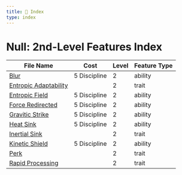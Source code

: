 ```yaml
---
title: 📑 Index
type: index
---
```


# Null: 2nd-Level Features Index

| File Name                                           | Cost         | Level | Feature Type |
| --------------------------------------------------- | ------------ | ----- | ------------ |
| [Blur](../Blur)                                     | 5 Discipline | 2     | ability      |
| [Entropic Adaptability](../Entropic%20Adaptability) |              | 2     | trait        |
| [Entropic Field](../Entropic%20Field)               | 5 Discipline | 2     | ability      |
| [Force Redirected](../Force%20Redirected)           | 5 Discipline | 2     | ability      |
| [Gravitic Strike](../Gravitic%20Strike)             | 5 Discipline | 2     | ability      |
| [Heat Sink](../Heat%20Sink)                         | 5 Discipline | 2     | ability      |
| [Inertial Sink](../Inertial%20Sink)                 |              | 2     | trait        |
| [Kinetic Shield](../Kinetic%20Shield)               | 5 Discipline | 2     | ability      |
| [Perk](../Perk)                                     |              | 2     | trait        |
| [Rapid Processing](../Rapid%20Processing)           |              | 2     | trait        |

